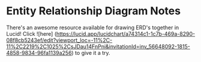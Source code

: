 # Entity Relationship Diagram Notes

There's an awesome resource available for drawing ERD's together in Lucid! Click ![here] (https://lucid.app/lucidchart/a74314c1-1c7b-469a-8290-08f8cb5243ef/edit?viewport_loc=-11%2C-11%2C2219%2C1025%2CsJDau14FnPni&invitationId=inv_56648092-1815-4858-9834-96fa1139a256) to give it a try. 

